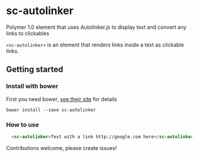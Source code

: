 sc-autolinker
============

Polymer 1.0 element that uses Autolinker.js to display text and convert any links to clickables

`<sc-autolinker>` is an element that renders links inside a text as clickable links.

## Getting started

### Install with bower

First you need bower, [see their site](http://bower.io/) for details

```
bower install --save sc-autolinker
```

### How to use

```html
  <sc-autolinker>Text with a link http://google.com here</sc-autolinker>
```

Contributions welcome, please create issues!
